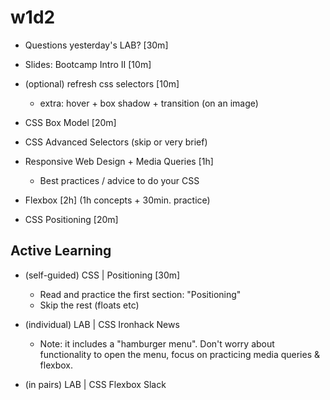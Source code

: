 
# w1d2


- Questions yesterday's LAB? [30m]

- Slides: Bootcamp Intro II [10m]

- (optional) refresh css selectors [10m]
  - extra: hover + box shadow + transition (on an image)

- CSS Box Model [20m]

- CSS Advanced Selectors (skip or very brief)

- Responsive Web Design + Media Queries [1h]
  - Best practices / advice to do your CSS

- Flexbox [2h] (1h concepts + 30min. practice)

- CSS Positioning  [20m]




## Active Learning

- (self-guided) CSS | Positioning [30m]
  - Read and practice the first section: "Positioning"
  - Skip the rest (floats etc)

- (individual) LAB | CSS Ironhack News
  - Note: it includes a "hamburger menu". Don't worry about functionality to open the menu, focus on practicing media queries & flexbox.

- (in pairs) LAB | CSS Flexbox Slack


<!-- Note: both labs include a hamburger menu -->



